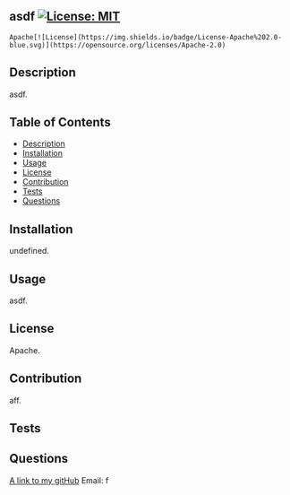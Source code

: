 ## asdf [![License: MIT](https://img.shields.io/badge/License-MIT-yellow.svg)](https://opensource.org/licenses/MIT)
    Apache[![License](https://img.shields.io/badge/License-Apache%202.0-blue.svg)](https://opensource.org/licenses/Apache-2.0)



## Description
asdf.

## Table of Contents
- [Description](#description)
- [Installation](#installation)
- [Usage](#usage)
- [License](#license)
- [Contribution](#contribution)
- [Tests](#tests)
- [Questions](#questions)

## Installation
undefined.

## Usage
asdf.

## License
Apache.

## Contribution
aff.

## Tests

## Questions
[A link to my gitHub](https://github.com/f)
Email: f